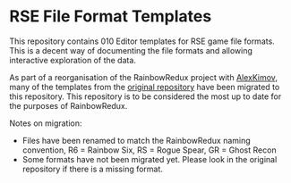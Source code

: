 # RSE File Format Templates
This repository contains 010 Editor templates for RSE game file formats. This is a decent way of documenting the file formats and allowing interactive exploration of the data.

As part of a reorganisation of the RainbowRedux project with [AlexKimov](https://github.com/AlexKimov), many of the templates from the [original repository](https://github.com/AlexKimov/RSE-file-formats) have been migrated to this repository. This repository is to be considered the most up to date for the purposes of RainbowRedux.

Notes on migration:
 - Files have been renamed to match the RainbowRedux naming convention, R6 = Rainbow Six, RS = Rogue Spear, GR = Ghost Recon
 - Some formats have not been migrated yet. Please look in the original repository if there is a missing format.
